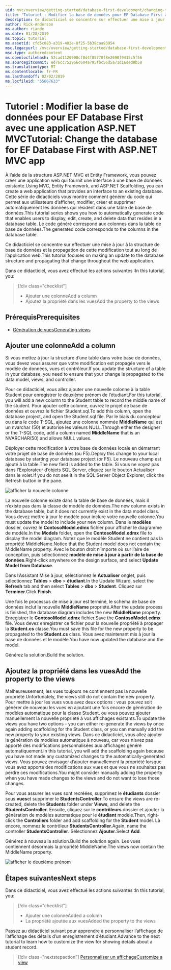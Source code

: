 ```yaml
---
uid: mvc/overview/getting-started/database-first-development/changing-the-database
title: 'Tutoriel : Modifier la base de données pour EF Database First avec une application ASP.NET MVC'
description: Ce didacticiel se concentre sur effectuer une mise à jour à la structure de base de données et la propagation de cette modification tout au long de l’application web.
author: Rick-Anderson
ms.author: riande
ms.date: 01/28/2019
ms.topic: tutorial
ms.assetid: cfd5c083-a319-482e-8f25-5b38caa93954
msc.legacyurl: /mvc/overview/getting-started/database-first-development/changing-the-database
msc.type: authoredcontent
ms.openlocfilehash: 52cad1120908cf0d4f85770f8e2690f9415c5f56
ms.sourcegitcommit: ed76cc752966c604a795fbc56d5a71d16ded0b58
ms.translationtype: MT
ms.contentlocale: fr-FR
ms.lasthandoff: 02/02/2019
ms.locfileid: "55667633"
---
```

# <a name="tutorial-change-the-database-for-ef-database-first-with-aspnet-mvc-app"></a><span data-ttu-id="00b81-103">Tutoriel : Modifier la base de données pour EF Database First avec une application ASP.NET MVC</span><span class="sxs-lookup"><span data-stu-id="00b81-103">Tutorial: Change the database for EF Database First with ASP.NET MVC app</span></span>

<span data-ttu-id="00b81-104">À l’aide de la structure ASP.NET MVC et Entity Framework, vous pouvez créer une application web qui fournit une interface à une base de données existante.</span><span class="sxs-lookup"><span data-stu-id="00b81-104">Using MVC, Entity Framework, and ASP.NET Scaffolding, you can create a web application that provides an interface to an existing database.</span></span> <span data-ttu-id="00b81-105">Cette série de didacticiels vous montre comment générer du code qui permet aux utilisateurs d’afficher, modifier, créer et supprimer automatiquement les données qui résident dans une table de base de données.</span><span class="sxs-lookup"><span data-stu-id="00b81-105">This tutorial series shows you how to automatically generate code that enables users to display, edit, create, and delete data that resides in a database table.</span></span> <span data-ttu-id="00b81-106">Le code généré correspond aux colonnes dans la table de base de données.</span><span class="sxs-lookup"><span data-stu-id="00b81-106">The generated code corresponds to the columns in the database table.</span></span>

<span data-ttu-id="00b81-107">Ce didacticiel se concentre sur effectuer une mise à jour à la structure de base de données et la propagation de cette modification tout au long de l’application web.</span><span class="sxs-lookup"><span data-stu-id="00b81-107">This tutorial focuses on making an update to the database structure and propagating that change throughout the web application.</span></span>

<span data-ttu-id="00b81-108">Dans ce didacticiel, vous avez effectué les actions suivantes :</span><span class="sxs-lookup"><span data-stu-id="00b81-108">In this tutorial, you:</span></span>

> [!div class="checklist"]
> * <span data-ttu-id="00b81-109">Ajouter une colonne</span><span class="sxs-lookup"><span data-stu-id="00b81-109">Add a column</span></span>
> * <span data-ttu-id="00b81-110">Ajoutez la propriété dans les vues</span><span class="sxs-lookup"><span data-stu-id="00b81-110">Add the property to the views</span></span>

## <a name="prerequisites"></a><span data-ttu-id="00b81-111">Prérequis</span><span class="sxs-lookup"><span data-stu-id="00b81-111">Prerequisites</span></span>

* [<span data-ttu-id="00b81-112">Génération de vues</span><span class="sxs-lookup"><span data-stu-id="00b81-112">Generating views</span></span>](generating-views.md)

## <a name="add-a-column"></a><span data-ttu-id="00b81-113">Ajouter une colonne</span><span class="sxs-lookup"><span data-stu-id="00b81-113">Add a column</span></span>

<span data-ttu-id="00b81-114">Si vous mettez à jour la structure d’une table dans votre base de données, vous devez vous assurer que votre modification est propagée vers le modèle de données, vues et contrôleur.</span><span class="sxs-lookup"><span data-stu-id="00b81-114">If you update the structure of a table in your database, you need to ensure that your change is propagated to the data model, views, and controller.</span></span>

<span data-ttu-id="00b81-115">Pour ce didacticiel, vous allez ajouter une nouvelle colonne à la table Student pour enregistrer le deuxième prénom de l’étudiant.</span><span class="sxs-lookup"><span data-stu-id="00b81-115">For this tutorial, you will add a new column to the Student table to record the middle name of the student.</span></span> <span data-ttu-id="00b81-116">Pour ajouter cette colonne, ouvrez le projet de base de données et ouvrez le fichier Student.sql.</span><span class="sxs-lookup"><span data-stu-id="00b81-116">To add this column, open the database project, and open the Student.sql file.</span></span> <span data-ttu-id="00b81-117">Par le biais du concepteur ou dans le code T-SQL, ajoutez une colonne nommée **MiddleName** qui est un nvarchar (50) et autorise les valeurs NULL.</span><span class="sxs-lookup"><span data-stu-id="00b81-117">Through either the designer or the T-SQL code, add a column named **MiddleName** that is an NVARCHAR(50) and allows NULL values.</span></span>

<span data-ttu-id="00b81-118">Déployer cette modification à votre base de données locale en démarrant votre projet de base de données (ou F5).</span><span class="sxs-lookup"><span data-stu-id="00b81-118">Deploy this change to your local database by starting your database project (or F5).</span></span> <span data-ttu-id="00b81-119">Le nouveau champ est ajouté à la table.</span><span class="sxs-lookup"><span data-stu-id="00b81-119">The new field is added to the table.</span></span> <span data-ttu-id="00b81-120">Si vous ne voyez pas dans l’Explorateur d’objets SQL Server, cliquez sur le bouton Actualiser dans le volet.</span><span class="sxs-lookup"><span data-stu-id="00b81-120">If you do not see it in the SQL Server Object Explorer, click the Refresh button in the pane.</span></span>

![afficher la nouvelle colonne](changing-the-database/_static/image2.png)

<span data-ttu-id="00b81-122">La nouvelle colonne existe dans la table de base de données, mais il n’existe pas dans la classe de modèle de données.</span><span class="sxs-lookup"><span data-stu-id="00b81-122">The new column exists in the database table, but it does not currently exist in the data model class.</span></span> <span data-ttu-id="00b81-123">Vous devez mettre à jour le modèle pour inclure votre nouvelle colonne.</span><span class="sxs-lookup"><span data-stu-id="00b81-123">You must update the model to include your new column.</span></span> <span data-ttu-id="00b81-124">Dans le **modèles** dossier, ouvrez le **ContosoModel.edmx** fichier pour afficher le diagramme de modèle.</span><span class="sxs-lookup"><span data-stu-id="00b81-124">In the **Models** folder, open the **ContosoModel.edmx** file to display the model diagram.</span></span> <span data-ttu-id="00b81-125">Notez que le modèle Student ne contient pas la propriété MiddleName.</span><span class="sxs-lookup"><span data-stu-id="00b81-125">Notice that the Student model does not contain the MiddleName property.</span></span> <span data-ttu-id="00b81-126">Avec le bouton droit n’importe où sur l’aire de conception, puis sélectionnez **modèle de mise à jour à partir de la base de données**.</span><span class="sxs-lookup"><span data-stu-id="00b81-126">Right-click anywhere on the design surface, and select **Update Model from Database**.</span></span>

<span data-ttu-id="00b81-127">Dans l’Assistant Mise à jour, sélectionnez le **Actualiser** onglet, puis sélectionnez **Tables** > **dbo** > **étudiant**.</span><span class="sxs-lookup"><span data-stu-id="00b81-127">In the Update Wizard, select the **Refresh** tab and then select **Tables** > **dbo** > **Student**.</span></span> <span data-ttu-id="00b81-128">Cliquez sur **Terminer**.</span><span class="sxs-lookup"><span data-stu-id="00b81-128">Click **Finish**.</span></span>

<span data-ttu-id="00b81-129">Une fois le processus de mise à jour est terminé, le schéma de base de données inclut la nouvelle **MiddleName** propriété.</span><span class="sxs-lookup"><span data-stu-id="00b81-129">After the update process is finished, the database diagram includes the new **MiddleName** property.</span></span> <span data-ttu-id="00b81-130">Enregistrer le **ContosoModel.edmx** fichier.</span><span class="sxs-lookup"><span data-stu-id="00b81-130">Save the **ContosoModel.edmx** file.</span></span> <span data-ttu-id="00b81-131">Vous devez enregistrer ce fichier pour la nouvelle propriété à propager la **Student.cs** classe.</span><span class="sxs-lookup"><span data-stu-id="00b81-131">You must save this file for the new property to be propagated to the **Student.cs** class.</span></span> <span data-ttu-id="00b81-132">Vous avez maintenant mis à jour la base de données et le modèle.</span><span class="sxs-lookup"><span data-stu-id="00b81-132">You have now updated the database and the model.</span></span>

<span data-ttu-id="00b81-133">Générez la solution.</span><span class="sxs-lookup"><span data-stu-id="00b81-133">Build the solution.</span></span>

## <a name="add-the-property-to-the-views"></a><span data-ttu-id="00b81-134">Ajoutez la propriété dans les vues</span><span class="sxs-lookup"><span data-stu-id="00b81-134">Add the property to the views</span></span>

<span data-ttu-id="00b81-135">Malheureusement, les vues toujours ne contiennent pas la nouvelle propriété.</span><span class="sxs-lookup"><span data-stu-id="00b81-135">Unfortunately, the views still do not contain the new property.</span></span> <span data-ttu-id="00b81-136">Pour mettre à jour les vues vous avez deux options : vous pouvez soit générer de nouveau les vues en ajoutant une fois encore de génération de modèles automatique pour la classe Student, ou vous pouvez ajouter manuellement la nouvelle propriété à vos affichages existants.</span><span class="sxs-lookup"><span data-stu-id="00b81-136">To update the views you have two options - you can either re-generate the views by once again adding scaffolding for the Student class, or you can manually add the new property to your existing views.</span></span> <span data-ttu-id="00b81-137">Dans ce didacticiel, vous allez ajouter la génération de modèles automatique à nouveau, car vous n’avez pas apporté des modifications personnalisées aux affichages généré automatiquement.</span><span class="sxs-lookup"><span data-stu-id="00b81-137">In this tutorial, you will add the scaffolding again because you have not made any customized changes to the automatically-generated views.</span></span> <span data-ttu-id="00b81-138">Vous pouvez envisager d’ajouter manuellement la propriété lorsque vous avez apporté des modifications aux vues et que vous ne souhaitez pas perdre ces modifications.</span><span class="sxs-lookup"><span data-stu-id="00b81-138">You might consider manually adding the property when you have made changes to the views and do not want to lose those changes.</span></span>

<span data-ttu-id="00b81-139">Pour vous assurer les vues sont recréées, supprimez le **étudiants** dossier sous **vues**et supprimer le **StudentsController**.</span><span class="sxs-lookup"><span data-stu-id="00b81-139">To ensure the views are re-created, delete the **Students** folder under **Views**, and delete the **StudentsController**.</span></span> <span data-ttu-id="00b81-140">Ensuite, cliquez sur le **contrôleurs** dossier et ajouter la génération de modèles automatique pour le **étudiant** modèle.</span><span class="sxs-lookup"><span data-stu-id="00b81-140">Then, right-click the **Controllers** folder and add scaffolding for the **Student** model.</span></span> <span data-ttu-id="00b81-141">Là encore, nommez le contrôleur **StudentsController**.</span><span class="sxs-lookup"><span data-stu-id="00b81-141">Again, name the controller **StudentsController**.</span></span> <span data-ttu-id="00b81-142">Sélectionnez **Ajouter**.</span><span class="sxs-lookup"><span data-stu-id="00b81-142">Select **Add**.</span></span>

<span data-ttu-id="00b81-143">Générez à nouveau la solution.</span><span class="sxs-lookup"><span data-stu-id="00b81-143">Build the solution again.</span></span> <span data-ttu-id="00b81-144">Les vues contiennent désormais la propriété MiddleName.</span><span class="sxs-lookup"><span data-stu-id="00b81-144">The views now contain the MiddleName property.</span></span>

![afficher le deuxième prénom](changing-the-database/_static/image5.png)

## <a name="next-steps"></a><span data-ttu-id="00b81-146">Étapes suivantes</span><span class="sxs-lookup"><span data-stu-id="00b81-146">Next steps</span></span>

<span data-ttu-id="00b81-147">Dans ce didacticiel, vous avez effectué les actions suivantes :</span><span class="sxs-lookup"><span data-stu-id="00b81-147">In this tutorial, you:</span></span>

> [!div class="checklist"]
> * <span data-ttu-id="00b81-148">Ajouter une colonne</span><span class="sxs-lookup"><span data-stu-id="00b81-148">Added a column</span></span>
> * <span data-ttu-id="00b81-149">La propriété ajoutée aux vues</span><span class="sxs-lookup"><span data-stu-id="00b81-149">Added the property to the views</span></span>

<span data-ttu-id="00b81-150">Passez au didacticiel suivant pour apprendre à personnaliser l’affichage de l’affichage des détails d’un enregistrement d’étudiant.</span><span class="sxs-lookup"><span data-stu-id="00b81-150">Advance to the next tutorial to learn how to customize the view for showing details about a student record.</span></span>
> [!div class="nextstepaction"]
> [<span data-ttu-id="00b81-151">Personnaliser un affichage</span><span class="sxs-lookup"><span data-stu-id="00b81-151">Customize a view</span></span>](customizing-a-view.md)